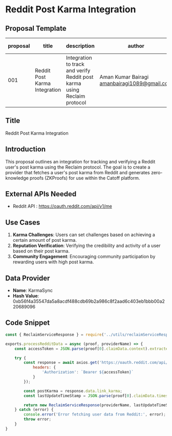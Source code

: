# Reddit Post Karma Integration

## Proposal Template

| proposal | title              | description                   | author                     | discussions-to | status | type        | category | created    | requires |
|----------|--------------------|-------------------------------|----------------------------|----------------|--------|-------------|----------|------------|----------|
| 001      | Reddit Post Karma Integration | Integration to track and verify Reddit post karma using Reclaim protocol | Aman Kumar Bairagi <amanbairagi1089@gmail.com> |                | Completed  | Integration | CRIP     | 2024-06-25 |          |

## Title

Reddit Post Karma Integration

## Introduction

This proposal outlines an integration for tracking and verifying a Reddit user's post karma using the Reclaim protocol. The goal is to create a provider that fetches a user's post karma from Reddit and generates zero-knowledge proofs (ZKProofs) for use within the Catoff platform.

## External APIs Needed

- Reddit API : https://oauth.reddit.com/api/v1/me

## Use Cases

1. **Karma Challenges**: Users can set challenges based on achieving a certain amount of post karma.
2. **Reputation Verification**: Verifying the credibility and activity of a user based on their post karma.
3. **Community Engagement**: Encouraging community participation by rewarding users with high post karma.

## Data Provider

- **Name**: KarmaSync
- **Hash Value**: 0xb56f4a35547da5a8acdf488cdb69b2a986c8f2aad6c403eb1bbb00a220689096

## Code Snippet

```javascript
const { ReclaimServiceResponse } = require('../utils/reclaimServiceResponse')

exports.processRedditData = async (proof, providerName) => {
    const accessToken = JSON.parse(proof[0].claimData.context).extractedParameters.accessToken

    try {
        const response = await axios.get('https://oauth.reddit.com/api/v1/me', {
            headers: {
                'Authorization': `Bearer ${accessToken}`
            }
        });

        const postKarma = response.data.link_karma;
        const lastUpdateTimeStamp = JSON.parse(proof[0].claimData.timestampS);

        return new ReclaimServiceResponse(providerName, lastUpdateTimeStamp, username, postKarma, proof[0]);
    } catch (error) {
        console.error('Error fetching user data from Reddit:', error);
        throw error;
    }
}